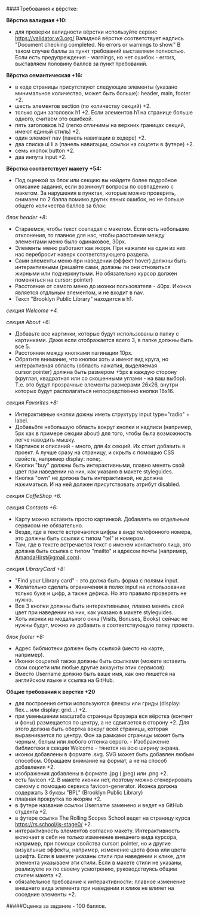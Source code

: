 ####Требования к вёрстке:

**Вёрстка валидная +10:**
- для проверки валидности вёрстки используйте сервис https://validator.w3.org/ Валидной вёрстке соответствует надпись "Document checking completed. No errors or warnings to show." В таком случае баллы за пункт требований выставляем полностью. Если есть предупреждения - warnings, но нет ошибок - errors, выставляем половину баллов за пункт требований.

**Вёрстка семантическая +16:**
- в коде страницы присутствуют следующие элементы (указано минимальное количество, может быть больше): header, main, footer +2.
- шесть элементов section (по количеству секций) +2.
- только один заголовок h1 +2. Если элементов h1 на странице больше одного, считаем это ошибкой.
- пять заголовков h2 (легко отличимы на верхних границах секций, имеют единый стиль) +2.
- один элемент nav (панель навигации в хедере) +2.
- два списка ul  li  a (панель навигации, ссылки на соцсети в футере) +2.
- семь кнопок button +2.
- два инпута input +2.

**Вёрстка соответствует макету +54:**
- Под оценкой за блок или секцию вы найдете более подробное описание задания, если возникнут вопросы по совпадению с макетом. За нарушения в пунктах, которые можно проверить, снимаем по 2 балла помимо других явных ошибок, но не больше общего количества баллов за блок:

*блок header +8:*
- Стараемся, чтобы текст совпадал с макетом. Если есть небольшие отклонения, то главное для нас, чтобы расстояние между элементами меню было одинаковое, 30px.
- Элементы меню работают как якоря. При нажатии на один из них нас перебросит наверх соответствующего раздела.
- Сами элементы меню при наведении (эффект hover) должны быть интерактивными (решайте сами, должны ли они стновиться жирными или подчеркнутыми. Но обязательно курсор должен поменяться на cursor: pointer)
- Расстояние от самого меню до иконки пользователя - 40px. Иконка является отдльным элементом, и не входит в nav.
- Текст "Brooklyn Public Library" находится в h1.

*секция Welcome +4.*

*секция About +6:*
- Добавьте все картинки, которые будут использованы в папку с картинками. Даже если отображается всего 3, в папке должны быть все 5.
- Расстояния между кнопками пагинации 10px.
- Обратите внимание, что кнопки хоть и имеют вид круга, но интерактивная область (область нажатия, выделяемая cursor:pointer) должна быть размером +5px в каждую сторону (круглая, квадратная или со скошенными углами - на ваш выбор). Т.е. это будут прозрачные элементы размерами 26x26, внутри которых будут располагаться непосредственно кнопки 16x16.

*секция Favorites +8:*
- Интерактивные кнопки дожны иметь структуру input type="radio" + label.
- Добавьбте небольшую область вокруг кнопки и надписи (например, 5px как в примере секции about) для того, чтобы была возможность легче наводить мышку.
- Картинок и описаний - много, для 4х секций. Их стоит добавить в проект. А лучше сразу на страницу, и скрыть с помощью CSS свойств, например display: none;.
- Кнопки "buy" должны быть интерактивными, плавно менять свой цвет при наведении на них, как указано в макете styleguides.
- Кнопка "own" не должна быть интерактивной, не должна нажиматься. И на ней должен присутствовать атрибут disabled.

*секция CoffeShop +6.*

*секция Contacts +6:*
- Карту можно вставить просто картинкой. Добавлять ее отдельным сервисом не обязательно.
- Везде, где в тексте встречаются цифры в виде телефонного номера, это должны быть ссылки с типом "tel" и номером.
- Там, где в тексте встречается текст с именем контактного лица, это должна быть ссылка с типом "mailto" и адресом почты (например, AmandaHirst@gmail.com).

*секция LibraryCard +8:*
- "Find your Library card" - это должа быть форма с полями input.
- Желательно сделать ограничения в полях input на использование только букв и цифр, а также дефиса. Но это правило проверять не нужно.
- Все 3 кнопки должны быть интерактивными, плавно менять свой цвет при наведении на них, как указано в макете styleguides.
- Хоть иконки из модального окна (Visits, Bonuses, Books) сейчас не нужны будут, можно их добавить в соответствующую папку проекта.

*блок footer +8:*

- Адрес библиотеки должен быть ссылкой (место на карте, например).
- Иконки соцсетей также должны быть ссылками (можете вставить свои соцсети или любые другие аккаунты этих сервисов).
- Вместо Username должно быть ваше имя, как оно пишется на английском языке и ссылка на GitHub.

**Общие требования к верстке +20**

- для построения сетки используются флексы или гриды (display: flex... или display: grid...) +2.
- при уменьшении масштаба страницы браузера вся вёрстка (контент и фоны) размещается по центру, а не сдвигается в сторону +2. Для этого должна быть обертка вокруг всей страницы, которая выравнивается по центру. Фон за рамками страницы может быть черным, белым или любого оттенка серого. - Изображение библиотеки в секции Welcome - тянется на всю ширину экрана.
- иконки добавлены в формате .svg. SVG может быть добавлен любым способом. Обращаем внимание на формат, а не на способ добавления +2.
- изображения добавлены в формате .jpg (.jpeg) или .png +2.
- есть favicon +2. В макете иконки нет, поэтому можно сгенерировать самому с помощью сервиса favicon-generator. Иконка должна содержать 3 буквы "BPL" (Brooklyn Public Library)
- плавная прокрутка по якорям +2.
- в футере название ссылки Username заменено и ведет на GitHub студента +2.
- в футере ссылка The Rolling Scopes School ведет на страницу курса https://rs.school/js-stage0/ +2.
- интерактивность элементов согласно макету. Интерактивность включает в себя не только изменение внешнего вида курсора, например, при помощи свойства cursor: pointer, но и другие визуальные эффекты, например, изменение цвета фона или цвета шрифта. Если в макете указаны стили при наведении и клике, для элемента указываем эти стили. Если в макете стили не указаны, реализуете их по своему усмотрению, руководствуясь общим стилем макета +2.
- обязательное требование к интерактивности: плавное изменение внешнего вида элемента при наведении и клике не влияет на соседние элементы +2.

#####Оценка за задание - 100 баллов.